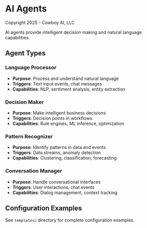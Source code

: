 # AI Agents

Copyright 2025 - Cowboy AI, LLC

AI agents provide intelligent decision making and natural language capabilities.

## Agent Types

### Language Processor
- **Purpose**: Process and understand natural language
- **Triggers**: Text input events, chat messages
- **Capabilities**: NLP, sentiment analysis, entity extraction

### Decision Maker
- **Purpose**: Make intelligent business decisions
- **Triggers**: Decision points in workflows
- **Capabilities**: Rule engines, ML inference, optimization

### Pattern Recognizer
- **Purpose**: Identify patterns in data and events
- **Triggers**: Data streams, anomaly detection
- **Capabilities**: Clustering, classification, forecasting

### Conversation Manager
- **Purpose**: Handle conversational interfaces
- **Triggers**: User interactions, chat events
- **Capabilities**: Dialog management, context tracking

## Configuration Examples

See `templates/` directory for complete configuration examples.